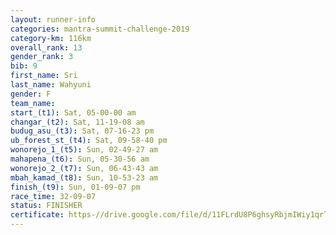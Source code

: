 ```yaml
---
layout: runner-info 
categories: mantra-summit-challenge-2019 
category-km: 116km 
overall_rank: 13
gender_rank: 3
bib: 9
first_name: Sri
last_name: Wahyuni
gender: F
team_name: 
start_(t1): Sat, 05-00-00 am
changar_(t2): Sat, 11-19-08 am
budug_asu_(t3): Sat, 07-16-23 pm
ub_forest_st_(t4): Sat, 09-58-40 pm
wonorejo_1_(t5): Sun, 02-49-27 am
mahapena_(t6): Sun, 05-30-56 am
wonorejo_2_(t7): Sun, 06-43-43 am
mbah_kamad_(t8): Sun, 10-53-23 am
finish_(t9): Sun, 01-09-07 pm
race_time: 32-09-07
status: FINISHER
certificate: https-//drive.google.com/file/d/11FLrdU8P6ghsyRbjmIWiy1qrTHxtWJiw/view?usp=sharing
---
```

